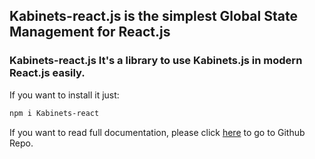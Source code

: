 ## Kabinets-react.js is the simplest Global State Management for React.js
### Kabinets-react.js It's a library to use Kabinets.js in modern React.js easily.

If you want to install it just:
```bash
npm i Kabinets-react
```
If you want to read full documentation, please click [here](https://github.com/andreidim/kabinets-react.js) to go to Github Repo.
